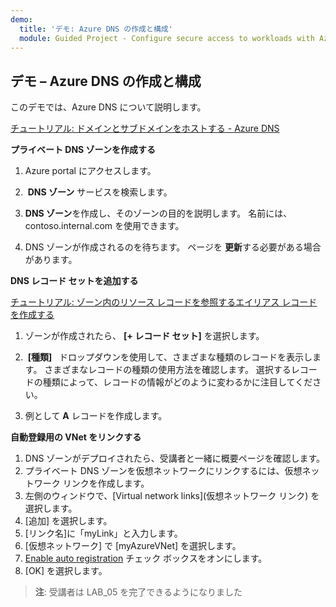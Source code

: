```yaml
---
demo:
  title: 'デモ: Azure DNS の作成と構成'
  module: Guided Project - Configure secure access to workloads with Azure virtual networking services
---
```

## デモ – Azure DNS の作成と構成

このデモでは、Azure DNS について説明します。

[チュートリアル: ドメインとサブドメインをホストする - Azure DNS](https://docs.microsoft.com/azure/dns/dns-delegate-domain-azure-dns)


**プライベート DNS ゾーンを作成する**

1. Azure portal にアクセスします。

1.  **DNS ゾーン** サービスを検索します。

1. **DNS ゾーン**を作成し、そのゾーンの目的を説明します。 名前には、contoso.internal.com を使用できます。

1.  DNS ゾーンが作成されるのを待ちます。 ページを **更新**する必要がある場合があります。 

**DNS レコード セットを追加する**


[チュートリアル: ゾーン内のリソース レコードを参照するエイリアス レコードを作成する](https://learn.microsoft.com/azure/dns/tutorial-alias-rr)

1. ゾーンが作成されたら、 **[+ レコード セット]** を選択します。

1.  **[種類]**   ドロップダウンを使用して、さまざまな種類のレコードを表示します。 さまざまなレコードの種類の使用方法を確認します。 選択するレコードの種類によって、レコードの情報がどのように変わるかに注目してください。

1. 例として **A** レコードを作成します。 

**自動登録用の VNet をリンクする**

1.  DNS ゾーンがデプロイされたら、受講者と一緒に概要ページを確認します。
1.  プライベート DNS ゾーンを仮想ネットワークにリンクするには、仮想ネットワーク リンクを作成します。
1.  左側のウィンドウで、[Virtual network links](仮想ネットワーク リンク) を選択します。
1.  [追加] を選択します。
1.  [リンク名]に「myLink」と入力します。
1.  [仮想ネットワーク] で [myAzureVNet] を選択します。
1.  [Enable auto registration](自動登録を有効にする) チェック ボックスをオンにします。
1.  [OK] を選択します。

>**注**: 受講者は LAB_05 を完了できるようになりました
